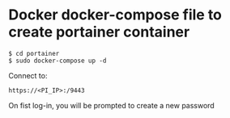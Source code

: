 # Docker docker-compose file to create portainer container

```
$ cd portainer
$ sudo docker-compose up -d
```

Connect to:
```
https://<PI_IP>:/9443
```

On fist log-in, you will be prompted to create a new password
